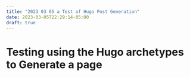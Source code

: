 ```yaml
---
title: "2023 03 05 a Test of Hugo Post Generation"
date: 2023-03-05T22:29:14-05:00
draft: true
---
```


# Testing using the Hugo archetypes to Generate a page

